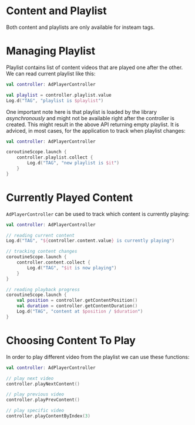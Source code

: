 # Content and Playlist

Both content and playlists are only available for insteam tags.


# Managing Playlist

Playlist contains list of content videos that are played one after the other. We can read current playlist like this:

```kotlin
val controller: AdPlayerController

val playlist = controller.playlist.value
Log.d("TAG", "playlist is $playlist")
```

One important note here is that playlist is loaded by the library *asynchronously* and might not be available right after the controller is created. This might result in the above API returning empty playlist. It is adviced, in most cases, for the application to track when playlist changes:

```kotlin
val controller: AdPlayerController

coroutineScope.launch {
    controller.playlist.collect {
        Log.d("TAG", "new playlist is $it")
    }
}
```


# Currently Played Content

`AdPlayerController` can be used to track which content is currently playing:
```kotlin
val controller: AdPlayerController

// reading current content
Log.d("TAG", "${controller.content.value} is currently playing")

// tracking content changes
coroutineScope.launch {
    controller.content.collect {
        Log.d("TAG", "$it is now playing")
    }
}

// reading playback progress
coroutineScope.launch {
    val position = controller.getContentPosition()
    val duration = controller.getContentDuration()
    Log.d("TAG", "content at $position / $duration")
}
```


# Choosing Content To Play

In order to play different video from the playlist we can use these functions:
```kotlin
val controller: AdPlayerController

// play next video
controller.playNextContent()

// play previous video
controller.playPrevContent()

// play specific video
controller.playContentByIndex(3)
```
